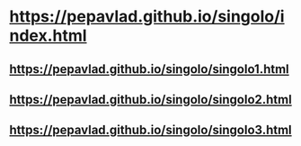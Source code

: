 # https://pepavlad.github.io/singolo/index.html 
## https://pepavlad.github.io/singolo/singolo1.html 
## https://pepavlad.github.io/singolo/singolo2.html
## https://pepavlad.github.io/singolo/singolo3.html

